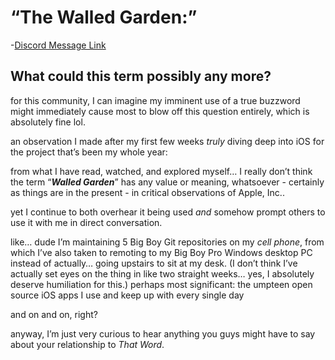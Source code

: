 # “The Walled Garden:”

-[Discord Message Link](https://discord.com/channels/836622115435184162/837345643567251506/912947748918157343)

## What could this term possibly any more?

for this community, I can imagine my imminent use of a true buzzword might immediately cause most to blow off this question entirely, which is absolutely fine lol.

an observation I made after my first few weeks *truly* diving deep into iOS for the project that’s been my whole year:

from what I have read, watched, and explored myself… I really don’t think the term “***Walled Garden***” has any value or meaning, whatsoever - certainly as things are in the present - in critical observations of Apple, Inc.. 

yet I continue to both overhear it being used *and* somehow prompt others to use it with me in direct conversation. 

like… dude I’m maintaining 5 Big Boy Git repositories on my *cell phone*, from which I’ve also taken to remoting to my Big Boy Pro Windows desktop PC instead of actually… going upstairs to sit at my desk. (I don’t think I’ve actually set eyes on the thing in like two straight weeks… yes, I absolutely deserve humiliation for this.) perhaps most significant: the umpteen open source iOS apps I use and keep up with every single day 

and on and on, right?

anyway, I’m just very curious to hear anything you guys might have to say about your relationship to *That Word*. 